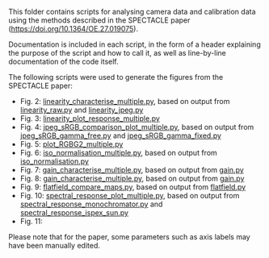 This folder contains scripts for analysing camera data and calibration data using the methods described in the SPECTACLE paper (https://doi.org/10.1364/OE.27.019075).

Documentation is included in each script, in the form of a header explaining the purpose of the script and how to call it, as well as line-by-line documentation of the code itself.

The following scripts were used to generate the figures from the SPECTACLE paper:
* Fig.  2: [linearity_characterise_multiple.py](linearity_characterise_multiple.py), based on output from [linearity_raw.py](linearity_raw.py) and [linearity_jpeg.py](linearity_jpeg.py)
* Fig.  3: [linearity_plot_response_multiple.py](linearity_plot_response_multiple.py)
* Fig.  4: [jpeg_sRGB_comparison_plot_multiple.py](jpeg_sRGB_comparison_plot_multiple.py), based on output from [jpeg_sRGB_gamma_free.py](jpeg_sRGB_gamma_free.py) and [jpeg_sRGB_gamma_fixed.py](jpeg_sRGB_gamma_fixed.py)
* Fig.  5: [plot_RGBG2_multiple.py](plot_RGBG2_multiple.py)
* Fig.  6: [iso_normalisation_multiple.py](iso_normalisation_multiple.py), based on output from [iso_normalisation.py](../calibration/iso_normalisation.py)
* Fig.  7: [gain_characterise_multiple.py](gain_characterise_multiple.py), based on output from [gain.py](../calibration/gain.py)
* Fig.  8: [gain_characterise_multiple.py](gain_characterise_multiple.py), based on output from [gain.py](../calibration/gain.py)
* Fig.  9: [flatfield_compare_maps.py](flatfield_compare_maps.py), based on output from [flatfield.py](../calibration/flatfield.py)
* Fig. 10: [spectral_response_plot_multiple.py](spectral_response_plot_multiple.py), based on output from [spectral_response_monochromator.py](../calibration/spectral_response_monochromator.py) and [spectral_response_ispex_sun.py](../calibration/spectral_response_ispex_sun.py)
* Fig. 11: 

Please note that for the paper, some parameters such as axis labels may have been manually edited.
